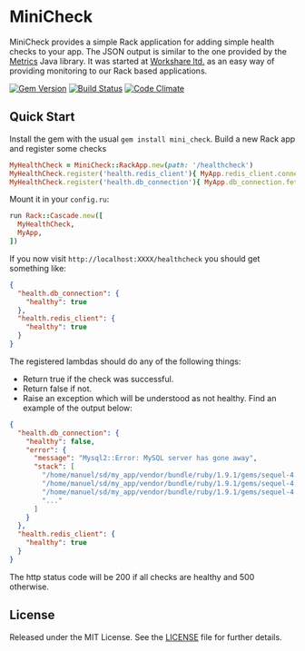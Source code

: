 # MiniCheck

MiniCheck provides a simple Rack application for adding simple health checks to your app.
The JSON output is similar to the one provided by the [Metrics](http://metrics.codahale.com/) Java library.
It was started at [Workshare ltd.](http://www.workshare.com) as an easy way of providing monitoring to our Rack based applications.

[![Gem Version](https://badge.fury.io/rb/mini_check.png)](http://badge.fury.io/rb/mini_check)
[![Build Status](https://secure.travis-ci.org/workshare/mini-check.png)](http://travis-ci.org/workshare/mini-check) 
[![Code Climate](https://codeclimate.com/github/workshare/mini-check.png)](https://codeclimate.com/github/workshare/mini-check)

## Quick Start

Install the gem with the usual `gem install mini_check`.
Build a new Rack app and register some checks

```ruby
MyHealthCheck = MiniCheck::RackApp.new(path: '/healthcheck')
MyHealthCheck.register('health.redis_client'){ MyApp.redis_client.connected? }
MyHealthCheck.register('health.db_connection'){ MyApp.db_connection.fetch('show tables').to_a }
```

Mount it in your `config.ru`:

```ruby
run Rack::Cascade.new([
  MyHealthCheck,
  MyApp,
])
```

If you now visit `http://localhost:XXXX/healthcheck` you should get something like:

```json
{
  "health.db_connection": {
    "healthy": true
  },
  "health.redis_client": {
    "healthy": true
  }
}
```

The registered lambdas should do any of the following things:

* Return true if the check was successful.
* Return false if not.
* Raise an exception which will be understood as not healthy. Find an example of the output below:

```json
{
  "health.db_connection": {
    "healthy": false,
    "error": {
      "message": "Mysql2::Error: MySQL server has gone away",
      "stack": [
        "/home/manuel/sd/my_app/vendor/bundle/ruby/1.9.1/gems/sequel-4.7.0/lib/sequel/adapters/mysql2.rb:77:in `query'",
        "/home/manuel/sd/my_app/vendor/bundle/ruby/1.9.1/gems/sequel-4.7.0/lib/sequel/adapters/mysql2.rb:77:in `block in _execute'",
        "/home/manuel/sd/my_app/vendor/bundle/ruby/1.9.1/gems/sequel-4.7.0/lib/sequel/database/logging.rb:37:in `log_yield'",
        "..."
      ]
    }
  },
  "health.redis_client": {
    "healthy": true
  }
}
```

The http status code will be 200 if all checks are healthy and 500 otherwise.


## License

Released under the MIT License.  See the [LICENSE](LICENSE.md) file for further details.

